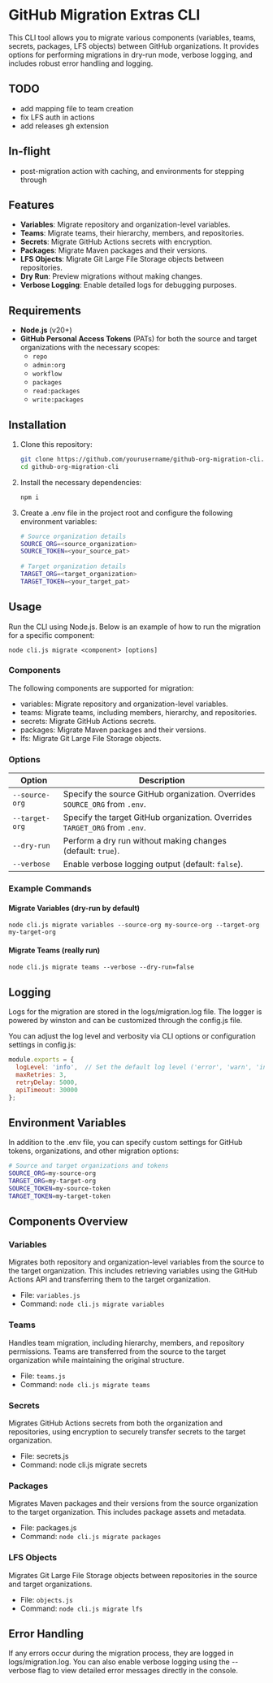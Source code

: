 # GitHub Migration Extras CLI

This CLI tool allows you to migrate various components (variables, teams, secrets, packages, LFS objects) between GitHub organizations. It provides options for performing migrations in dry-run mode, verbose logging, and includes robust error handling and logging.

## TODO

- add mapping file to team creation
- fix LFS auth in actions
- add releases gh extension

## In-flight
- post-migration action with caching, and environments for stepping through

## Features

- **Variables**: Migrate repository and organization-level variables.
- **Teams**: Migrate teams, their hierarchy, members, and repositories.
- **Secrets**: Migrate GitHub Actions secrets with encryption.
- **Packages**: Migrate Maven packages and their versions.
- **LFS Objects**: Migrate Git Large File Storage objects between repositories.
- **Dry Run**: Preview migrations without making changes.
- **Verbose Logging**: Enable detailed logs for debugging purposes.

## Requirements

- **Node.js** (v20+)
- **GitHub Personal Access Tokens** (PATs) for both the source and target organizations with the necessary scopes:
  - `repo`
  - `admin:org`
  - `workflow`
  - `packages`
  - `read:packages`
  - `write:packages`

## Installation

1. Clone this repository:
   ```bash
   git clone https://github.com/yourusername/github-org-migration-cli.git
   cd github-org-migration-cli
   ```

2. Install the necessary dependencies:
   ```bash
   npm i
   ```

3. Create a .env file in the project root and configure the following environment variables:
   ```bash
   # Source organization details
   SOURCE_ORG=<source_organization>
   SOURCE_TOKEN=<your_source_pat>
  
   # Target organization details
   TARGET_ORG=<target_organization>
   TARGET_TOKEN=<your_target_pat>
   ```

## Usage

Run the CLI using Node.js. Below is an example of how to run the migration for a specific component:

```
node cli.js migrate <component> [options]
```

### Components

The following components are supported for migration:

- variables: Migrate repository and organization-level variables.
- teams: Migrate teams, including members, hierarchy, and repositories.
- secrets: Migrate GitHub Actions secrets.
- packages: Migrate Maven packages and their versions.
- lfs: Migrate Git Large File Storage objects.

### Options

| Option         | Description                                                                 |
|----------------|-----------------------------------------------------------------------------|
| `--source-org` | Specify the source GitHub organization. Overrides `SOURCE_ORG` from `.env`. |
| `--target-org` | Specify the target GitHub organization. Overrides `TARGET_ORG` from `.env`. |
| `--dry-run`    | Perform a dry run without making changes (default: `true`).                 |
| `--verbose`    | Enable verbose logging output (default: `false`).                           |

### Example Commands

#### Migrate Variables (dry-run by default)
```
node cli.js migrate variables --source-org my-source-org --target-org my-target-org
```
#### Migrate Teams (really run)
```
node cli.js migrate teams --verbose --dry-run=false
```

## Logging
Logs for the migration are stored in the logs/migration.log file. The logger is powered by winston and can be customized through the config.js file.

You can adjust the log level and verbosity via CLI options or configuration settings in config.js:

```javascript
module.exports = {
  logLevel: 'info',  // Set the default log level ('error', 'warn', 'info', 'verbose', 'debug')
  maxRetries: 3,
  retryDelay: 5000,
  apiTimeout: 30000
};
```

## Environment Variables
In addition to the .env file, you can specify custom settings for GitHub tokens, organizations, and other migration options:
```bash
# Source and target organizations and tokens
SOURCE_ORG=my-source-org
TARGET_ORG=my-target-org
SOURCE_TOKEN=my-source-token
TARGET_TOKEN=my-target-token
```

## Components Overview

### Variables
Migrates both repository and organization-level variables from the source to the target organization. This includes retrieving variables using the GitHub Actions API and transferring them to the target organization.
- File: `variables.js`
- Command: `node cli.js migrate variables`

### Teams
Handles team migration, including hierarchy, members, and repository permissions. Teams are transferred from the source to the target organization while maintaining the original structure.
- File: `teams.js`
- Command: `node cli.js migrate teams`

### Secrets
Migrates GitHub Actions secrets from both the organization and repositories, using encryption to securely transfer secrets to the target organization.
- File: secrets.js
- Command: node cli.js migrate secrets

### Packages
Migrates Maven packages and their versions from the source organization to the target organization. This includes package assets and metadata.
- File: packages.js
- Command: `node cli.js migrate packages`

### LFS Objects
Migrates Git Large File Storage objects between repositories in the source and target organizations.
- File: `objects.js`
- Command: `node cli.js migrate lfs`

## Error Handling
If any errors occur during the migration process, they are logged in logs/migration.log. You can also enable verbose logging using the --verbose flag to view detailed error messages directly in the console.
